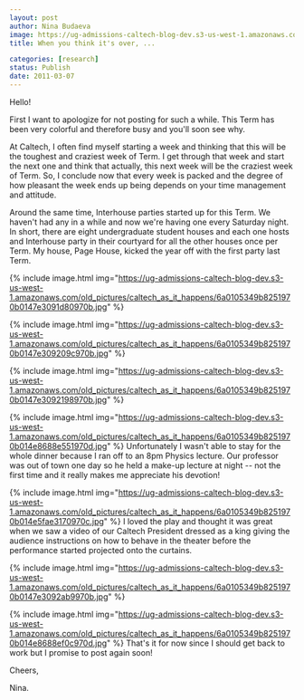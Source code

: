 ```yaml
---
layout: post
author: Nina Budaeva
image: https://ug-admissions-caltech-blog-dev.s3-us-west-1.amazonaws.com/old_pictures/caltech_as_it_happens/6a0105349b8251970b0147e309194f970b.jpg
title: When you think it's over, ...

categories: [research]
status: Publish
date: 2011-03-07
---
```



Hello!

First I want to apologize for not posting for such a while. This Term has been very colorful and therefore busy and you'll soon see why.

At Caltech, I often find myself starting a week and thinking that this will be the toughest and craziest week of Term. I get through that week and start the next one and think that actually, this next week will be the craziest week of Term. So, I conclude now that every week is packed and the degree of how pleasant the week ends up being depends on your time management and attitude.

Around the same time, Interhouse parties started up for this Term. We haven't had any in a while and now we're having one every Saturday night. In short, there are eight undergraduate student houses and each one hosts and Interhouse party in their courtyard for all the other houses once per Term. My house, Page House, kicked the year off with the first party last Term.


{% include image.html img="https://ug-admissions-caltech-blog-dev.s3-us-west-1.amazonaws.com/old_pictures/caltech_as_it_happens/6a0105349b8251970b0147e3091d80970b.jpg" %}


{% include image.html img="https://ug-admissions-caltech-blog-dev.s3-us-west-1.amazonaws.com/old_pictures/caltech_as_it_happens/6a0105349b8251970b0147e309209c970b.jpg" %}


{% include image.html img="https://ug-admissions-caltech-blog-dev.s3-us-west-1.amazonaws.com/old_pictures/caltech_as_it_happens/6a0105349b8251970b0147e3092198970b.jpg" %}


{% include image.html img="https://ug-admissions-caltech-blog-dev.s3-us-west-1.amazonaws.com/old_pictures/caltech_as_it_happens/6a0105349b8251970b014e8688e551970d.jpg" %}
Unfortunately I wasn't able to stay for the whole dinner because I ran off to an 8pm Physics lecture. Our professor was out of town one day so he held a make-up lecture at night -- not the first time and it really makes me appreciate his devotion!

{% include image.html img="https://ug-admissions-caltech-blog-dev.s3-us-west-1.amazonaws.com/old_pictures/caltech_as_it_happens/6a0105349b8251970b014e5fae3170970c.jpg" %}
I loved the play and thought it was great when we saw a video of our Caltech President dressed as a king giving the audience instructions on how to behave in the theater before the performance started projected onto the curtains.


{% include image.html img="https://ug-admissions-caltech-blog-dev.s3-us-west-1.amazonaws.com/old_pictures/caltech_as_it_happens/6a0105349b8251970b0147e3092ab9970b.jpg" %}


{% include image.html img="https://ug-admissions-caltech-blog-dev.s3-us-west-1.amazonaws.com/old_pictures/caltech_as_it_happens/6a0105349b8251970b014e8688ef0c970d.jpg" %}
That's it for now since I should get back to work but I promise to post again soon!

Cheers,

Nina.


